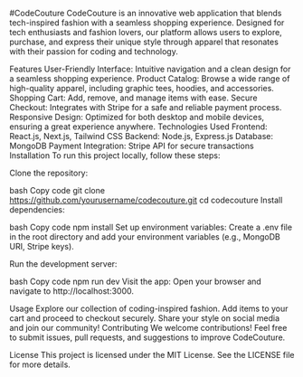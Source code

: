#CodeCouture
CodeCouture is an innovative web application that blends tech-inspired fashion with a seamless shopping experience. Designed for tech enthusiasts and fashion lovers, our platform allows users to explore, purchase, and express their unique style through apparel that resonates with their passion for coding and technology.

Features
User-Friendly Interface: Intuitive navigation and a clean design for a seamless shopping experience.
Product Catalog: Browse a wide range of high-quality apparel, including graphic tees, hoodies, and accessories.
Shopping Cart: Add, remove, and manage items with ease.
Secure Checkout: Integrates with Stripe for a safe and reliable payment process.
Responsive Design: Optimized for both desktop and mobile devices, ensuring a great experience anywhere.
Technologies Used
Frontend: React.js, Next.js, Tailwind CSS
Backend: Node.js, Express.js
Database: MongoDB
Payment Integration: Stripe API for secure transactions
Installation
To run this project locally, follow these steps:

Clone the repository:

bash
Copy code
git clone https://github.com/yourusername/codecouture.git
cd codecouture
Install dependencies:

bash
Copy code
npm install
Set up environment variables: Create a .env file in the root directory and add your environment variables (e.g., MongoDB URI, Stripe keys).

Run the development server:

bash
Copy code
npm run dev
Visit the app: Open your browser and navigate to http://localhost:3000.

Usage
Explore our collection of coding-inspired fashion.
Add items to your cart and proceed to checkout securely.
Share your style on social media and join our community!
Contributing
We welcome contributions! Feel free to submit issues, pull requests, and suggestions to improve CodeCouture.

License
This project is licensed under the MIT License. See the LICENSE file for more details.
